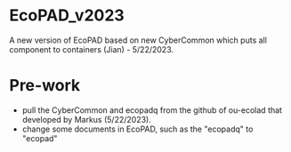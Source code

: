 # EcoPAD_v2023
A new version of EcoPAD based on new CyberCommon which puts all component to containers (Jian) - 5/22/2023.

# Pre-work
- pull the CyberCommon and ecopadq from the github of ou-ecolad that developed by Markus (5/22/2023).
- change some documents in EcoPAD, such as the "ecopadq" to "ecopad"
